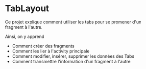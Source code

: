 # TabLayout

Ce projet explique comment utiliser les tabs pour se promener d'un fragment à l'autre.

Ainsi, on y apprend 
- Comment créer des fragments
- Comment les lier à l'activity principale
- Comment modifier, insérer, supprimer les données des Tabs
- Comment transmettre l'information d'un fragment à l'autre

